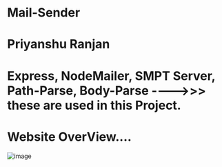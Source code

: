 # Mail-Sender 
# Priyanshu Ranjan
# Express, NodeMailer, SMPT Server, Path-Parse, Body-Parse ---->>> these are used in this Project.
# Website OverView....

![image](https://user-images.githubusercontent.com/117588084/235066349-8770a90e-d314-43de-961f-1a38e1c39b65.png)
